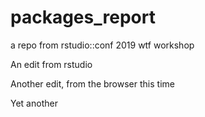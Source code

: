 # packages_report
a repo from rstudio::conf 2019 wtf workshop

An edit from rstudio

Another edit, from the browser this time

Yet another
